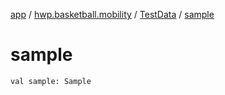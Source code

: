 [app](../../index.md) / [hwp.basketball.mobility](../index.md) / [TestData](index.md) / [sample](.)

# sample

`val sample: Sample`